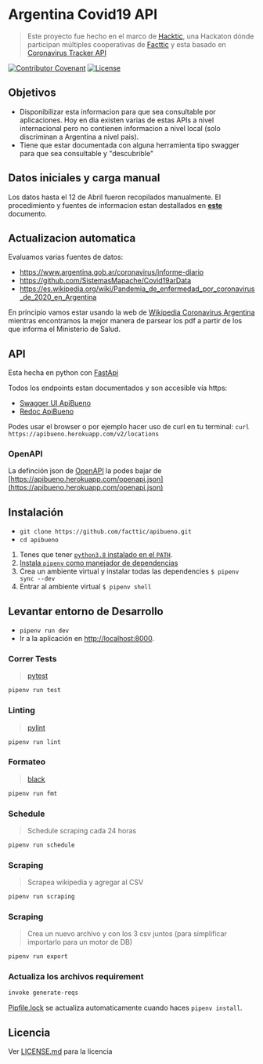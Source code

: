 # Argentina Covid19 API

> Este proyecto fue hecho en el marco de [Hacktic](https://hackdash.org/projects/5e8b6b87875b954b4a1d13fa), una Hackaton dónde participan múltiples cooperativas de [Facttic](https://facttic.org.ar/) y esta basado en [Coronavirus Tracker API](https://github.com/ExpDev07/coronavirus-tracker-api)

[![Contributor Covenant](https://img.shields.io/badge/Contributor%20Covenant-v2.0%20adopted-ff69b4.svg)](code_of_conduct.md)
[![License](https://img.shields.io/github/license/facttic/apibueno)](LICENSE.md)


## Objetivos

- Disponibilizar esta informacion para que sea consultable por aplicaciones. Hoy en dia existen varias de estas APIs a nivel internacional pero no contienen informacion a nivel local (solo discriminan a Argentina a nivel pais).
- Tiene que estar documentada con alguna herramienta tipo swagger para que sea consultable y "descubrible"

## Datos iniciales y carga manual

Los datos hasta el 12 de Abril fueron recopilados manualmente.
El procedimiento y fuentes de informacion estan destallados en **[este](/fuentes-de-datos-y-procedimiento.md)** documento.

## Actualizacion automatica

Evaluamos varias fuentes de datos:
- https://www.argentina.gob.ar/coronavirus/informe-diario
- https://github.com/SistemasMapache/Covid19arData
- https://es.wikipedia.org/wiki/Pandemia_de_enfermedad_por_coronavirus_de_2020_en_Argentina

En principio vamos estar usando la web de [Wikipedia Coronavirus Argentina](https://es.wikipedia.org/wiki/Pandemia_de_enfermedad_por_coronavirus_de_2020_en_Argentina) mientras encontramos la mejor manera de parsear los pdf a partir de los que informa el Ministerio de Salud.

## API

Esta hecha en python con [FastApi](https://fastapi.tiangolo.com/)

Todos los endpoints estan documentados y son accesible vía https:

- [Swagger UI ApiBueno](https://apibueno.herokuapp.com/)
- [Redoc ApiBueno](https://apibueno.herokuapp.com/docs)

Podes usar el browser o por ejemplo hacer uso de curl en tu terminal:
`curl https://apibueno.herokuapp.com/v2/locations`

### OpenAPI

La definción json de [OpenAPI](https://swagger.io/docs/specification/about/) la podes bajar de [https://apibueno.herokuapp.com/openapi.json](https://apibueno.herokuapp.com/openapi.json)


## Instalación

* `git clone https://github.com/facttic/apibueno.git`
* `cd apibueno`

1. Tenes que tener [`python3.8` instalado en el `PATH`](https://docs.python-guide.org/starting/installation/).
2. [Instala `pipenv` como manejador de dependencias](https://pipenv.readthedocs.io/en/latest/install/#installing-pipenv)
3. Crea un ambiente virtual y instalar todas las dependencies `$ pipenv sync --dev`
4. Entrar al ambiente virtual `$ pipenv shell`

## Levantar entorno de Desarrollo

* `pipenv run dev`
* Ir a la aplicación en [http://localhost:8000](http://localhost:8000).

### Correr Tests
> [pytest](https://docs.pytest.org/en/latest/)

```bash
pipenv run test
```


### Linting
> [pylint](https://www.pylint.org/)

```bash
pipenv run lint
```

### Formateo
> [black](https://black.readthedocs.io/en/stable/)

```bash
pipenv run fmt
```

### Schedule
> Schedule scraping cada 24 horas

```bash
pipenv run schedule
```

### Scraping
> Scrapea wikipedia y agregar al CSV

```bash
pipenv run scraping
```

### Scraping
> Crea un nuevo archivo y con los 3 csv juntos (para simplificar importarlo para un motor de DB)

```bash
pipenv run export
```

### Actualiza los archivos requirement

```bash
invoke generate-reqs
```

[Pipfile.lock](./Pipfile.lock) se actualiza automaticamente cuando haces `pipenv install`.



## Licencia

Ver [LICENSE.md](LICENSE.md) para la licencia

